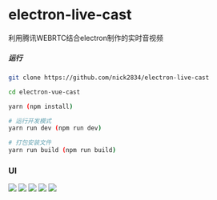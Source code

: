 # electron-live-cast
利用腾讯WEBRTC结合electron制作的实时音视频

##### 运行

``` bash
git clone https://github.com/nick2834/electron-live-cast

cd electron-vue-cast

yarn (npm install)

# 运行开发模式
yarn run dev (npm run dev)

# 打包安装文件 
yarn run build (npm run build)

```

### UI

![](https://i.loli.net/2018/07/23/5b55923480eac.png)
![](https://i.loli.net/2018/07/23/5b5592342f330.png)
![](https://i.loli.net/2018/07/23/5b559233da730.png)
![](https://i.loli.net/2018/07/23/5b5592333d294.png)
![](https://i.loli.net/2018/07/23/5b5592337750c.png)